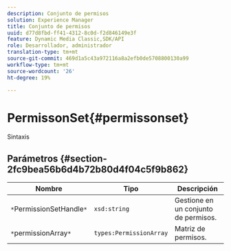 ```yaml
---
description: Conjunto de permisos
solution: Experience Manager
title: Conjunto de permisos
uuid: d77d8fbd-ff41-4312-8c0d-f2d846149e3f
feature: Dynamic Media Classic,SDK/API
role: Desarrollador, administrador
translation-type: tm+mt
source-git-commit: 469d1a5c43a972116a8a2efb0de5708800130a99
workflow-type: tm+mt
source-wordcount: '26'
ht-degree: 19%

---
```



# PermissonSet{#permissonset}

Sintaxis

## Parámetros {#section-2fc9bea56b6d4b72b80d4f04c5f9b862}

| Nombre | Tipo | Descripción |
|---|---|---|
| `*`PermissionSetHandle`*` | `xsd:string` | Gestione en un conjunto de permisos. |
| `*`permissionArray`*` | `types:PermissionArray` | Matriz de permisos. |

